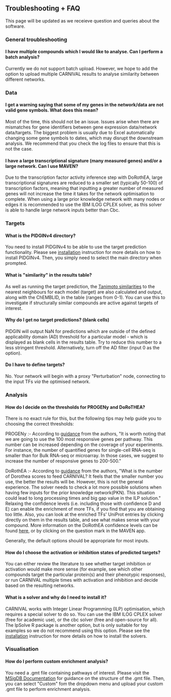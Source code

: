 ## Troubleshooting + FAQ

This page will be updated as we receieve question and queries about the software.

### General troubleshooting

#### I have multiple compounds which I would like to analyse. Can I perform a batch analysis?
Currently we do not support batch upload. However, we hope to add the option to upload multiple CARNIVAL results to analyse similarity between different networks.

### Data

#### I get a warning saying that some of my genes in the network/data are not valid gene symbols. What does this mean?
Most of the time, this should not be an issue. Issues arise when there are mismatches for gene identifiers between gene expression data/network data/targets. The biggest problem is usually due to Excel automatically changing some gene symbols to dates, which may disrupt the downstream analysis. We recommend that you check the log files to ensure that this is not the case.

#### I have a large transcriptional signature (many measured genes) and/or a large network. Can I use MAVEN?
Due to the transcription factor activity inference step with DoRothEA, large transcriptional signatures are reduced to a smaller set (typically 50-100) of transcription factors, meaning that inputting a greater number of measured genes will not increase the time it takes for the network optimisation to complete. When using a large prior knowledge network with many nodes or edges it is recommended to use the IBM ILOG CPLEX solver, as this solver is able to handle large network inputs better than Cbc.

### Targets

#### What is the PIDGINv4 directory?
You need to install PIDGINv4 to be able to use the target prediction functionality. Please see [installation](https://laylagerami.github.io/MAVEN/installation.html) instruction for more details on how to install PIDGINv4. Then, you simply need to select the main directory when prompted.

#### What is "similarity" in the results table?
As well as running the target prediction, the [Tanimoto similarities](https://www.ccdc.cam.ac.uk/support-and-resources/support/case/?caseid=899a6a77-e379-4981-84f4-07de67f39016) to the nearest neighbours for each model (target) are also calculated and output, along with the ChEMBLID, in the table (ranges from 0-1). You can use this to investigate if structurally similar compounds are active against targets of interest.

#### Why do I get no target predictions? (blank cells)
PIDGIN will output NaN for predictions which are outside of the defined applicability domain (AD) threshold for a particular model - which is displayed as blank cells in the results table. Try to reduce this number to a less stringent threshold. Alternatively, turn off the AD filter (input 0 as the option).

#### Do I have to define targets?
No. Your network will begin with a proxy "Perturbation" node, connecting to the input TFs _via_ the optimised network.

### Analysis

#### How do I decide on the thresholds for PROGENy and DoRoTHEA?
There is no exact rule for this, but the following tips may help guide you to choosing the correct thresholds:

PROGENy :- According to [guidance](https://github.com/saezlab/transcriptutorial/blob/master/scripts/03_Pathway_activity_with_Progeny.Rmd) from the authors, "It is worth noting that we are going to use the 100 most responsive genes per pathway. This number can be increased depending on the coverage of your experiments. For instance, the number of quantified genes for single-cell RNA-seq is smaller than for Bulk RNA-seq or microarray. In those cases, we suggest to increase the number of responsive genes to 200-500."

DoRothEA :- According to [guidance](https://github.com/saezlab/transcriptutorial/blob/master/FAQ_CARNIVAL.md) from the authors, "What is the number of Dorothea scores to feed CARNIVAL? It feels that the smaller number you use, the better the results will be. However, this is not the general experience. The solver needs to check a lot more possible solutions when having few inputs for the prior knowledge network(PKN). This situation could lead to long processing times and big gap value in the ILP solution." Relaxing the confidence levels (i.e. including those with confidence D and E) can enable the enrichment of more TFs, if you find that you are obtaining too little. Also, you can look at the enriched TFs' UniProt entries by clicking directly on them in the results table, and see what makes sense with your compound. More information on the DoRothEA confidence levels can be found [here](https://github.com/saezlab/dorothea), or by clicking on the question mark in the MAVEN app.

Generally, the default options should be appropriate for most inputs.

#### How do I choose the activation or inhibition states of predicted targets?
You can either review the literature to see whether target inhibition or activation would make more sense (for example, see which other compounds target the particular protein(s) and their phenotypic responses), or run CARNIVAL multiple times with activation and inhibition and decide based on the resulting networks.

#### What is a solver and why do I need to install it?
CARNIVAL works with Integer Linear Programming (ILP) optimisation, which requires a special solver to do so. You can use the IBM ILOG CPLEX solver (free for academic use), or the cbc solver (free and open-source for all). The lpSolve R package is another option, but is only suitable for toy examples so we do not recommend using this option. Please see the [installation](https://laylagerami.github.io/MAVEN/installation.html) instruction for more details on how to install the solvers.

### Visualisation

#### How do I perform custom enrichment analysis?
You need a .gmt file containing pathways of interest. Please visit the [MSigDB Documentation](https://software.broadinstitute.org/cancer/software/gsea/wiki/index.php/Data_formats)  for guidance on the structure of the .gmt file. Then, you can select "Custom" fom the dropdown menu and upload your custom .gmt file to perform enrichment analysis.

